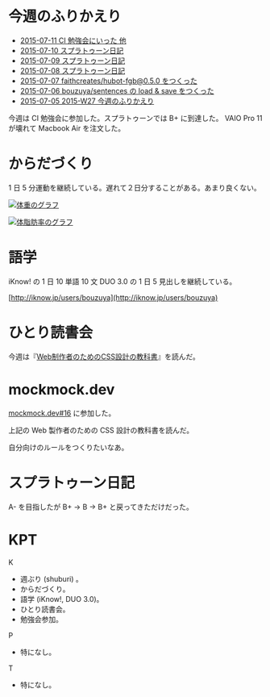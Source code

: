 # 今週のふりかえり

- [2015-07-11 CI 勉強会にいった 他][2015-07-11]
- [2015-07-10 スプラトゥーン日記][2015-07-10]
- [2015-07-09 スプラトゥーン日記][2015-07-09]
- [2015-07-08 スプラトゥーン日記][2015-07-08]
- [2015-07-07 faithcreates/hubot-fgb@0.5.0 をつくった][2015-07-07]
- [2015-07-06 bouzuya/sentences の load & save をつくった][2015-07-06]
- [2015-07-05 2015-W27 今週のふりかえり][2015-07-05]

今週は CI 勉強会に参加した。スプラトゥーンでは B+ に到達した。 VAIO Pro 11 が壊れて Macbook Air を注文した。

# からだづくり

1 日 5 分運動を継続している。遅れて２日分することがある。あまり良くない。

[![体重のグラフ][graph-weight-img]][graph-weight-url]

[![体脂肪率のグラフ][graph-percent-img]][graph-percent-url]

# 語学

iKnow! の 1 日 10 単語 10 文 DUO 3.0 の 1 日 5 見出しを継続している。

[http://iknow.jp/users/bouzuya](http://iknow.jp/users/bouzuya)

# ひとり読書会

今週は『[Web制作者のためのCSS設計の教科書](http://www.amazon.co.jp/dp/B00M0ESXUI/)』を読んだ。

# mockmock.dev

[mockmock.dev#16](http://mockmock.connpass.com/event/17285/) に参加した。

上記の Web 製作者のための CSS 設計の教科書を読んだ。

自分向けのルールをつくりたいなあ。

# スプラトゥーン日記

A- を目指したが B+ → B → B+ と戻ってきただけだった。

# KPT

K

- 週ぶり (shuburi) 。
- からだづくり。
- 語学 (iKnow!, DUO 3.0)。
- ひとり読書会。
- 勉強会参加。

P

- 特になし。

T

- 特になし。

[graph-percent-img]: http://graph.hatena.ne.jp/bouzuya/graph?graphname=percent&startdate=2015-01-01&enddate=2015-07-12
[graph-percent-url]: http://graph.hatena.ne.jp/bouzuya/percent/?startdate=2015-01-01&enddate=2015-07-12
[graph-weight-img]: http://graph.hatena.ne.jp/bouzuya/graph?graphname=weight&startdate=2015-01-01&enddate=2015-07-12
[graph-weight-url]: http://graph.hatena.ne.jp/bouzuya/weight/?startdate=2015-01-01&enddate=2015-07-12
[shuburi]: http://shuburi.org
[2015-07-11]: https://blog.bouzuya.net/2015/07/11/
[2015-07-10]: https://blog.bouzuya.net/2015/07/10/
[2015-07-09]: https://blog.bouzuya.net/2015/07/09/
[2015-07-08]: https://blog.bouzuya.net/2015/07/08/
[2015-07-07]: https://blog.bouzuya.net/2015/07/07/
[2015-07-06]: https://blog.bouzuya.net/2015/07/06/
[2015-07-05]: https://blog.bouzuya.net/2015/07/05/
